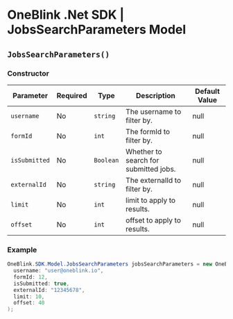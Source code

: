 # OneBlink .Net SDK | JobsSearchParameters Model


## `JobsSearchParameters()`

### Constructor

| Parameter     | Required | Type      | Description                           | Default Value |
| ------------- | -------- | --------- | ------------------------------------- | ------------- |
| `username`    | No       | `string`  | The username to filter by.            | null          |
| `formId`      | No       | `int`     | The formId to filter by.              | null          |
| `isSubmitted` | No       | `Boolean` | Whether to search for submitted jobs. | null          |
| `externalId`  | No       | `string`  | The externalId to filter by.          | null          |
| `limit`       | No       | `int`     | limit to apply to results.            | null          |
| `offset`      | No       | `int`     | offset to apply to results.           | null          |

### Example

```c#
OneBlink.SDK.Model.JobsSearchParameters jobsSearchParameters = new OneBlink.SDK.Model.JobsSearchParameters(
  username: "user@oneblink.io",
  formId: 12,
  isSubmitted: true,
  externalId: "12345678",
  limit: 10,
  offset: 40
);

```